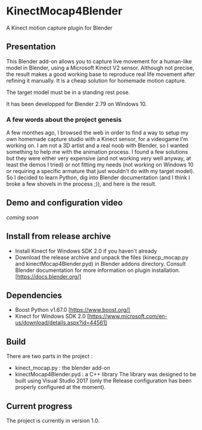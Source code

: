 # KinectMocap4Blender
A Kinect motion capture plugin for Blender

## Presentation
This Blender add-on allows you to capture live movement for a human-like model in Blender, using a Microsoft Kinect V2 sensor. Although not precise, the result makes a good working base to reproduce real life movement after refining it manually. It is a cheap solution for homemade motion capture.

The target model must be in a standing rest pose.

It has been developped for Blender 2.79 on Windows 10.

### A few words about the project genesis
A few monthes ago, I browsed the web in order to find a way to setup my own homemade capture studio with a Kinect sensor, for a videogame I'm working on. I am not a 3D artist and a real noob with Blender, so I wanted something to help me with the animation process. I found a few solutions but they were either very expensive (and not working very well anyway, at least the demos I tried) or not fitting my needs (not working on Windows 10 or requiring a specific armature that just wouldn't do with my target model). So I decided to learn Python, dig into Blender documentation (and I think I broke a few shovels in the process ;)), and here is the result.

## Demo and configuration video
*coming soon*

## Install from release archive
- Install Kinect for Windows SDK 2.0 if you haven't already
- Download the release archive and unpack the files (kinecp_mocap.py and kinectMocap4Blender.pyd) in Blender addons directory.
Consult Blender documentation for more information on plugin installation. [https://docs.blender.org/]

## Dependencies
- Boost Python v1.67.0 [https://www.boost.org/]
- Kinect for Windows SDK 2.0 [https://www.microsoft.com/en-us/download/details.aspx?id=44561]

## Build
There are two parts in the project :
  - kinect_mocap.py : the blender add-on
  - kinectMocap4Blender.pyd : a C++ library
The library was designed to be built using Visual Studio 2017 (only the Release configuration has been properly configured at the moment).

## Current progress
The project is currently in version 1.0. 
